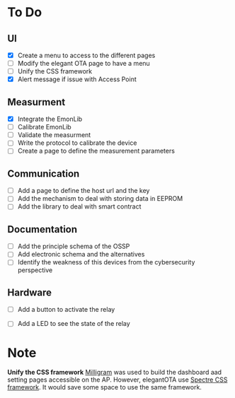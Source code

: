 # To Do

## UI
- [X] Create a menu to access to the different pages
- [ ] Modify the elegant OTA page to have a menu 
- [ ] Unify the CSS framework
- [X] Alert message if issue with Access Point

## Measurment 
- [X] Integrate the EmonLib
- [ ] Calibrate EmonLib
- [ ] Validate the measurment
- [ ] Write the protocol to calibrate the device
- [ ] Create a page to define the measurement parameters

## Communication 
- [ ] Add a page to define the host url and the key 
- [ ] Add the mechanism to deal with storing data in EEPROM
- [ ] Add the library to deal with smart contract

## Documentation
- [ ] Add the principle schema of the OSSP 
- [ ] Add electronic schema and the alternatives
- [ ] Identify the weakness of this devices from the cybersecurity perspective

## Hardware
- [ ] Add a button to activate the relay
- [ ] Add a LED to see the state of the relay



# Note

__Unify the CSS framework__
[Milligram](https://milligram.io/) was used to build the dashboard aad setting pages accessible on the AP. However, elegantOTA use [Spectre CSS framework](https://picturepan2.github.io/spectre/). It would save some space to use the same framework. 

